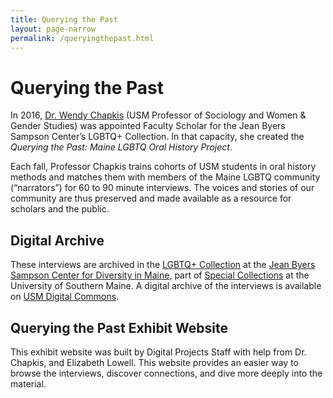 ```yaml
---
title: Querying the Past
layout: page-narrow
permalink: /queryingthepast.html
---
```


# Querying the Past

In 2016, [Dr. Wendy Chapkis](https://usm.maine.edu/directories/people/wendy-chapkis/) (USM Professor of Sociology and Women & Gender Studies) was appointed Faculty Scholar for the Jean Byers Sampson Center’s LGBTQ+ Collection. In that capacity, she created the *Querying the Past: Maine LGBTQ Oral History Project*.

Each fall, Professor Chapkis trains cohorts of USM students in oral history methods and matches them with members of the Maine LGBTQ community (“narrators”) for 60 to 90 minute interviews. The voices and stories of our community are thus preserved and made available as a resource for scholars and the public.

## Digital Archive
These interviews are archived in the [LGBTQ+ Collection](https://usm.maine.edu/special-collections/research/lgbtq-collection/) at the [Jean Byers Sampson Center for Diversity in Maine](https://usm.maine.edu/special-collections/research/sampson-center/), part of [Special Collections](https://usm.maine.edu/special-collections/) at the University of Southern Maine. A digital archive of the interviews is available on [USM Digital Commons](https://digitalcommons.usm.maine.edu/querying_ohproject/).

## Querying the Past Exhibit Website
This exhibit website was built by Digital Projects Staff with help from Dr. Chapkis, and Elizabeth Lowell. This website provides an easier way to browse the interviews, discover connections, and dive more deeply into the material.